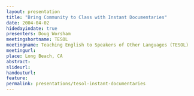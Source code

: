 ```yaml
---
layout: presentation
title: "Bring Community to Class with Instant Documentaries"
date: 2004-04-02
hidedayindate: true
presenters: Doug Worsham
meetingshortname: TESOL
meetingname: Teaching English to Speakers of Other Languages (TESOL)
meetingurl: 
place: Long Beach, CA
abstract: 
slideurl:
handouturl:
feature: 
permalink: presentations/tesol-instant-documentaries
---
```

